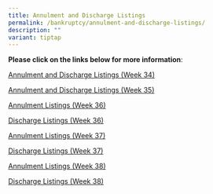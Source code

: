 ```yaml
---
title: Annulment and Discharge Listings
permalink: /bankruptcy/annulment-and-discharge-listings/
description: ""
variant: tiptap
---
```

<p><strong>Please click on the links below for more information</strong>:</p>
<p></p>
<p><a href="/files/Annulment &amp; Discharge Listings/Annulment_and_Discharge_Listings__Week_34_.pdf" rel="noopener nofollow" target="_blank">Annulment and Discharge Listings (Week 34)</a>
</p>
<p><a href="/files/Annulment &amp; Discharge Listings/Annulment_and_Discharge_Listings__Week_35_.pdf" rel="noopener nofollow" target="_blank">Annulment and Discharge Listings (Week 35)</a>
</p>
<p><a href="/files/Annulment &amp; Discharge Listings/Annulment_Listings__Week_36_.pdf" rel="noopener nofollow" target="_blank">Annulment Listings (Week 36)</a>
</p>
<p><a href="/files/Annulment &amp; Discharge Listings/Discharge_Listings__Week_36_.pdf" rel="noopener nofollow" target="_blank">Discharge Listings (Week 36)</a>
</p>
<p><a href="/files/Annulment &amp; Discharge Listings/Annulment_Listings__Week_37_.pdf" rel="noopener nofollow" target="_blank">Annulment Listings (Week 37)</a>
</p>
<p><a href="/files/Annulment &amp; Discharge Listings/Discharge_Listings__Week_37_.pdf" rel="noopener nofollow" target="_blank">Discharge Listings (Week 37)</a>
</p>
<p><a href="/files/Annulment &amp; Discharge Listings/Annulment_Listings__Week_38_.pdf" rel="noopener nofollow" target="_blank">Annulment Listings (Week 38)</a>
</p>
<p><a href="/files/Annulment &amp; Discharge Listings/Discharge_Listings__Week_38_.pdf" rel="noopener nofollow" target="_blank">Discharge Listings (Week 38)</a>
</p>